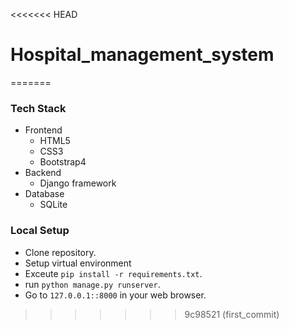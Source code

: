 <<<<<<< HEAD
# Hospital_management_system
=======


<!-- about us & view patient -->
### Tech Stack
- Frontend
	- HTML5
	- CSS3
   	- Bootstrap4
- Backend
    - Django framework
- Database
    - SQLite

### Local Setup
- Clone repository.
- Setup virtual environment
- Exceute `pip install -r requirements.txt`.
- run `python manage.py runserver`.
- Go to `127.0.0.1::8000` in your web browser.
>>>>>>> 9c98521 (first_commit)
